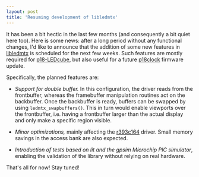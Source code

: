 ```yaml
---
layout: post
title: 'Resuming development of libledmtx'
---
```


It has been a bit hectic in the last few months (and consequently a bit quiet here too).  Here is some news: after a long period without any functional changes, I'd like to announce that the addition of some new features in [libledmtx](https://github.com/jalopezg-git/libledmtx) is scheduled for the next few weeks.
Such features are mostly required for [p18-LEDcube](https://github.com/jalopezg-git/p18-LEDcube), but also useful for a future [p18clock](https://github.com/jalopezg-git/p18clock) firmware update.

Specifically, the planned features are:

- _Support for double buffer._  In this configuration, the driver reads from the frontbuffer, whereas the framebuffer manipulation routines act on the backbuffer.  Once the backbuffer is ready, buffers can be swapped by using `ledmtx_swapbuffers()`.
This in turn would enable viewports over the frontbuffer, i.e. having a frontbuffer larger than the actual display and only make a specific region visible.

- _Minor optimizations,_ mainly affecting the [r393c164](https://github.com/jalopezg-git/libledmtx/blob/master/src/driver/libledmtx_r393c164.S) driver.  Small memory savings in the access bank are also expected.

- _Introduction of tests based on lit and the gpsim Microchip PIC simulator_, enabling the validation of the library without relying on real hardware.

That's all for now!  Stay tuned!
